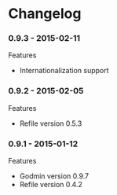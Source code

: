 # Changelog

### 0.9.3 - 2015-02-11
Features
  - Internationalization support

### 0.9.2 - 2015-02-05
Features
  - Refile version 0.5.3

### 0.9.1 - 2015-01-12
Features
  - Godmin version 0.9.7
  - Refile version 0.4.2
